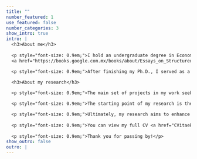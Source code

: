 ```yaml
---
title: "" 
number_featured: 1 
use_featured: false 
number_categories: 3 
show_intro: true
intro: |
  <h3>About me</h3>
  
  <p style="font-size: 0.9em;">I hold an undergraduate degree in Economics from the <a href="http://www.uadec.mx/?lang=en">Universidad Autónoma de Coahuila</a>, as well as a master's in Applied Statistics from the <a href="https://tec.mx/en/undergraduate?utm_campaign=PROFE-atr-campaign-Performance_tecmx_cmpa0074672&utm_source=ppc&utm_medium=google&utm_term=0075095">Instituto Tecnológico y de Estudios Superiores de Monterrey</a>, and a Ph.D. in Applied Statistics and Empirical Methods from the <a href="https://www.uni-goettingen.de/en/1.html">Georg-August-Universität Göttingen</a>. I completed my PhD thesis, 
  <a href="https://books.google.com.mx/books/about/Essays_on_Structured_Additive_Regression.html?id=XQjWzwEACAAJ&redir_esc=y">"Essays on structured additive regression models with applications in development economics"</a>, in December 2022 with a <i>summa cum laude</i> honor.</p>

  <p style="font-size: 0.9em;">After finishing my Ph.D., I served as a quantitative researcher to the United Nations Institute for Disarmament Research’s project <a href="https://unidir.org/programme/managing-exits-from-armed-conflict/">Managing Exits from Armed Conflict</a>. Before this, I was a data analyst at the <a href="https://rosanjose.iom.int/en">Regional Office for Central America, North America and the Caribbean of the International Organization for Migration (IOM)</a>, and a statistical consultant at the <a href="https://data.unwomen.org/where-we-work/cegs">UN Women's Global Centre of Excellence on Gender Statistics (CEGS)</a> and the <a href="https://www.cdeunodc.inegi.org.mx/index.php/en/">United Nations Office on Drugs and Crime's Center of Excellence for Statistical Information on Government, Crime, Victimization and Justice (CdE-UNODC)</a>.</p>

  <h3>About my research</h3>
  
  <p style="font-size: 0.9em;">The main set of projects in my work seeks to understand how individuals, households, and communities experience, adapt to, and cope with armed conflict, violence, and poverty.</p>

  <p style="font-size: 0.9em;">The starting point of my research is the creation of multidisciplinary micro-datasets integrating information from different sources -household surveys, administrative records, censuses, remote sensing, etc.-. Subsequently, at the core of this line of work is the development and use of boosting structured additive regression models to identify and describe the extent to which a set of risk factors are associated with a variable of interest and/or to derive their causal effects.</p>

  <p style="font-size: 0.9em;">Ultimately, my research aims to enhance knowledge of how to prevent and end the cycles of conflict, violence, and poverty. I often consider diversity aspects such as gender, age, and ethnicity. Whenever possible, I strive to include interactive visualizations of my research findings.</p>
  
  <p style="font-size: 0.9em;">You can view my full CV <a href="CVitaeR.pdf">here</a>.</p>
  
  <p style="font-size: 0.9em;">Thank you for passing by!</p>
show_outro: false
outro: |
---
```

